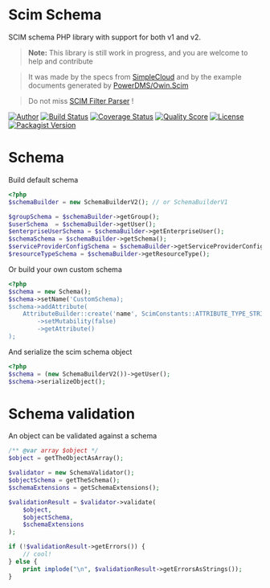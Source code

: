 # Scim Schema

SCIM schema PHP library with support for both v1 and v2.

> **Note:** This library is still work in progress, and you are welcome to help and contribute

> It was made by the specs from [SimpleCloud](http://www.simplecloud.info/) and by the example documents generated by
[PowerDMS/Owin.Scim](https://github.com/PowerDMS/Owin.Scim)

> Do not miss [SCIM Filter Parser](https://github.com/tmilos/scim-filter-parser) !

[![Author](http://img.shields.io/badge/author-@tmilos-blue.svg?style=flat-square)](https://twitter.com/tmilos77)
[![Build Status](https://travis-ci.org/tmilos/scim-schema.svg?branch=master)](https://travis-ci.org/tmilos/scim-schema)
[![Coverage Status](https://coveralls.io/repos/github/tmilos/scim-schema/badge.svg?branch=master)](https://coveralls.io/github/tmilos/scim-schema?branch=master)
[![Quality Score](https://img.shields.io/scrutinizer/g/tmilos/scim-schema.svg?style=flat-square)](https://scrutinizer-ci.com/g/tmilos/scim-schema)
[![License](https://img.shields.io/packagist/l/tmilos/scim-schema.svg)](https://packagist.org/packages/tmilos/scim-schema)
[![Packagist Version](https://img.shields.io/packagist/v/tmilos/scim-schema.svg?style=flat-square)](https://packagist.org/packages/tmilos/scim-schema)


# Schema

Build default schema

```php
<?php
$schemaBuilder = new SchemaBuilderV2(); // or SchemaBuilderV1

$groupSchema = $schemaBuilder->getGroup();
$userSchema  = $schemaBuilder->getUser();
$enterpriseUserSchema = $schemaBuilder->getEnterpriseUser();
$schemaSchema = $schemaBuilder->getSchema();
$serviceProviderConfigSchema = $schemaBuilder->getServiceProviderConfig();
$resourceTypeSchema = $schemaBuilder->getResourceType();
```

Or build your own custom schema

```php
<?php
$schema = new Schema();
$schema->setName('CustomSchema);
$schema->addAttribute(
    AttributeBuilder::create('name', ScimConstants::ATTRIBUTE_TYPE_STRING, 'Name of the object')
        ->setMutability(false)
        ->getAttribute()
);
```

And serialize the scim schema object

```php
<?php
$schema = (new SchemaBuilderV2())->getUser();
$schema->serializeObject();
```



# Schema validation

An object can be validated against a schema

```php
/** @var array $object */
$object = getTheObjectAsArray();

$validator = new SchemaValidator();
$objectSchema = getTheSchema();
$schemaExtensions = getSchemaExtensions();

$validationResult = $validator->validate(
    $object,
    $objectSchema,
    $schemaExtensions
);

if (!$validationResult->getErrors()) {
    // cool!
} else {
    print implode("\n", $validationResult->getErrorsAsStrings());
}
```
